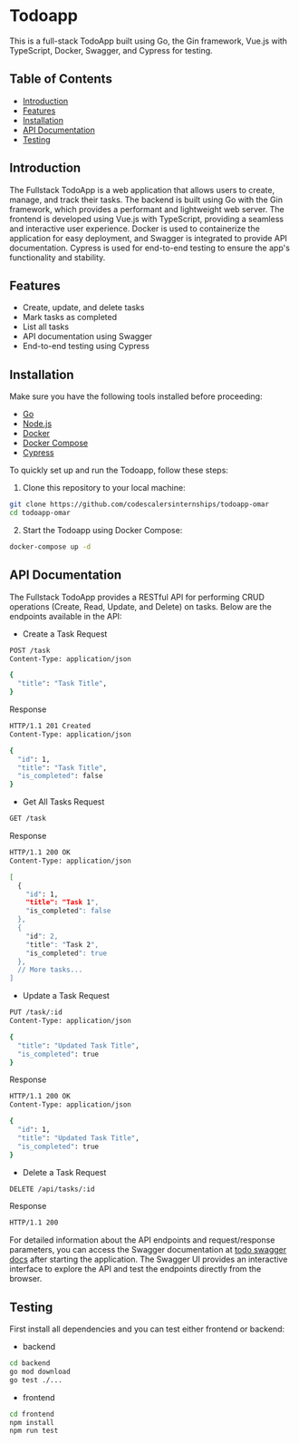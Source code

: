 # Todoapp

This is a full-stack TodoApp built using Go, the Gin framework, Vue.js with TypeScript, Docker, Swagger, and Cypress for testing.

## Table of Contents

- [Introduction](#Introduction)
- [Features](#features)
- [Installation](#installation)
- [API Documentation](#api-documentation)
- [Testing](#testing)

## Introduction

The Fullstack TodoApp is a web application that allows users to create, manage, and track their tasks. The backend is built using Go with the Gin framework, which provides a performant and lightweight web server. The frontend is developed using Vue.js with TypeScript, providing a seamless and interactive user experience. Docker is used to containerize the application for easy deployment, and Swagger is integrated to provide API documentation. Cypress is used for end-to-end testing to ensure the app's functionality and stability.

## Features

- Create, update, and delete tasks
- Mark tasks as completed
- List all tasks
- API documentation using Swagger
- End-to-end testing using Cypress

## Installation

Make sure you have the following tools installed before proceeding:

- [Go](https://golang.org/)
- [Node.js](https://nodejs.org/)
- [Docker](https://www.docker.com/)
- [Docker Compose](https://docs.docker.com/compose/install/)
- [Cypress](https://www.cypress.io/)

To quickly set up and run the Todoapp, follow these steps:

1. Clone this repository to your local machine:

```bash
git clone https://github.com/codescalersinternships/todoapp-omar
cd todoapp-omar
```

2. Start the Todoapp using Docker Compose:

```bash
docker-compose up -d
```

## API Documentation

The Fullstack TodoApp provides a RESTful API for performing CRUD operations (Create, Read, Update, and Delete) on tasks. Below are the endpoints available in the API:

- Create a Task
Request
```bash
POST /task
Content-Type: application/json

{
  "title": "Task Title",
}
```
Response
```bash
HTTP/1.1 201 Created
Content-Type: application/json

{
  "id": 1,
  "title": "Task Title",
  "is_completed": false
}
```

- Get All Tasks
Request
```bash
GET /task
```
Response
```bash
HTTP/1.1 200 OK
Content-Type: application/json

[
  {
    "id": 1,
    "title": "Task 1",
    "is_completed": false
  },
  {
    "id": 2,
    "title": "Task 2",
    "is_completed": true
  },
  // More tasks...
]
```

- Update a Task
Request
```bash
PUT /task/:id
Content-Type: application/json

{
  "title": "Updated Task Title",
  "is_completed": true
}
```
Response
```bash
HTTP/1.1 200 OK
Content-Type: application/json

{
  "id": 1,
  "title": "Updated Task Title",
  "is_completed": true
}
```

- Delete a Task
Request
```bash
DELETE /api/tasks/:id
```
Response
```bash
HTTP/1.1 200
```

For detailed information about the API endpoints and request/response parameters, you can access the Swagger documentation at [todo swagger docs](http://localhost:8080/docs/index.html) after starting the application. The Swagger UI provides an interactive interface to explore the API and test the endpoints directly from the browser.

## Testing

First install all dependencies and you can test either frontend or backend:

- backend
```bash
cd backend
go mod download
go test ./...
```

- frontend
```bash
cd frontend
npm install
npm run test
```